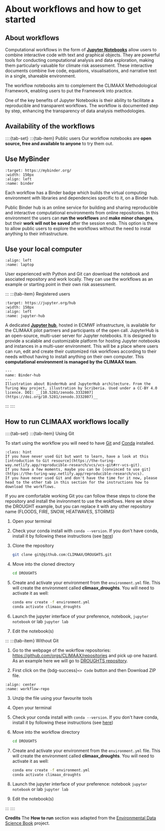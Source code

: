 # About workflows and how to get started

## About workflows

Computational workflows in the form of __[Jupyter Notebooks](https://jupyter-notebook.readthedocs.io/en/latest/)__ allow users to combine interactive code with text and graphical objects. They are powerful tools for conducting computational analysis and data exploration, making them particularly valuable for climate risk assessment. These interactive documents combine live code, equations, visualisations, and narrative text in a single, shareable environment. 

The workflow notebooks aim to complement the CLIMAAX Methodological Framework, enabling users to put the Framework into practice.

One of the key benefits of Jupyter Notebooks is their ability to facilitate a reproducible and transparent workflows. The workflow is documented step by step, enhancing the transparency of data analysis methodologies.

## Availability of the workflows

::::{tab-set}
:::{tab-item} Public users
Our workflow notebooks are **open source, free and available to anyone** to try them out.

## Use MyBinder

```{image} ../../images/binder-logo.svg
:target: https://mybinder.org/
:width: 150px
:align: left
:name: binder
```
Each workflow has a Binder badge which builds the virtual computing environment with libraries and dependencies specific to it, on a Binder hub.

Public Binder hub is an online service for building and sharing reproducible and interactive computational environments from online repositories.
In this environment the users can **run the workflows** and **make minor changes**, but their **work will not be saved** after the session ends.
This option is there to allow public users to explore the workflows without the need to instal anything to their infrastructure.

## Use your local computer

```{image} ../../images/laptop.png
:align: left
:name: laptop
```
User experienced with Python and Git can download the notebook and asociated repository and work locally.
They can use the workflows as an example or starting point in their own risk assessment.

:::
:::{tab-item} Registered users
```{image} ../../images/jupyter-hub-logo.svg
:target: https://jupyter.org/hub
:width: 150px
:align: left
:name: jupyter-hub
```
A dedicated __[Jupyter hub](https://jupyter.org/hub)__, hosted in ECMWF infrastructure, is available for the CLIMAAX pilot partners and participants of the open call.
JupyterHub is an open-source, multi-user server for Jupyter notebooks. It is designed to provide a scalable and customizable platform for hosting Jupyter notebooks and instances in a multi-user environment. This will be a place where users can run, edit and create their customized risk workflows according to their needs without having to install anything on their own computer.
This **computational environment is managed by the CLIMAAX team**.
```{figure} ../../images/BinderHub.jpg
---
name: Binder-hub
---
Illustration about BinderHub and JupyterHub architecture. From the Turing Way project, illustration by Scriberia. Used under a CC-BY 4.0 licence. DOI: __[10.5281/zenodo.3332807](https://doi.org/10.5281/zenodo.3332807)__
```
:::
::::

## How to run CLIMAAX workflows locally

::::{tab-set}
:::{tab-item} Using Git

To start using the workflow you will need to have [Git](https://git-scm.com/) and [Conda](https://docs.conda.io/en/latest/miniconda.html) installed.

````{admonition} Don't leave if you don't know git!
:class: hint
If you have never used Git but want to learn, have a look at this [introduction to Git resource](https://the-turing-way.netlify.app/reproducible-research/vcs/vcs-git#rr-vcs-git).
If you have a few moments, maybe you can be [convinced to use git](https://the-turing-way.netlify.app/reproducible-research/vcs).
If you have never used Git and don't have the time for it now, please head to the other tab in this section for the instructions how to download the workflows.
````

If you are comfortable working Git you can follow these steps to clone the repository and install the invironment to use the wokflows.
Here we show the DROUGHT example, but you can replace it with any other repository name (FLOODS, FIRE, SNOW, HEATWAVES, STORMS)

1. Open your terminal

2. Check your conda install with `conda --version`. If you don't have conda, install it by following these instructions (see [here](https://docs.conda.io/en/latest/miniconda.html))

3. Clone the repository
    ```bash
    git clone git@github.com:CLIMAAX/DROUGHTS.git
    ```

4. Move into the cloned directory
    ```bash
    cd DROUGHTS
    ```

5. Create and activate your environment from the `environment.yml` file.
This will create the environment called **climaax_droughts**. You will need to activate it as well:
    ```bash
    conda env create -f environment.yml
    conda activate climaax_droughts
    ```

6. Launch the jupyter interface of your preference, notebook, `jupyter notebook` or lab `jupyter lab`
7. Edit the notebook(s)

:::
:::{tab-item} Without Git

1. Go to the webpage of the wokrflow repositories: https://github.com/orgs/CLIMAAX/repositories and pick up one hazard.
As an example here we will go to [DROUGHTS repository](https://github.com/CLIMAAX/DROUGHTS).

2. First click on the {bdg-success}`<> Code` button and then Download ZIP file.

```{figure} ../../images/download-repo.png
:align: center
:name: workflow-repo
```
3. Unzip the file using your favourite tools

4. Open your terminal

5. Check your conda install with `conda --version`. If you don't have conda, install it by following these instructions (see [here](https://docs.conda.io/en/latest/miniconda.html))


6. Move into the workflow directory
    ```bash
    cd DROUGHTS
    ```

7. Create and activate your environment from the `environment.yml` file.
This will create the environment called **climaax_droughts**. You will need to activate it as well:
    ```bash
    conda env create -f environment.yml
    conda activate climaax_droughts
    ```

8. Launch the jupyter interface of your preference: notebook `jupyter notebook` or lab `jupyter lab`
9. Edit the notebook(s)

:::
::::

**Credits**
The **How to run** section was adapted from the [Environmental Data Science Book](https://edsbook.org/welcome.html) project.
